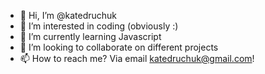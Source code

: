 - 👋 Hi, I’m @katedruchuk
- 👀 I’m interested in coding (obviously :)
- 🌱 I’m currently learning Javascript
- 💞️ I’m looking to collaborate on different projects
- 📫 How to reach me? Via email katedruchuk@gmail.com!

<!---
katedruchuk/katedruchuk is a ✨ special ✨ repository because its `README.md` (this file) appears on your GitHub profile.
You can click the Preview link to take a look at your changes.
--->
